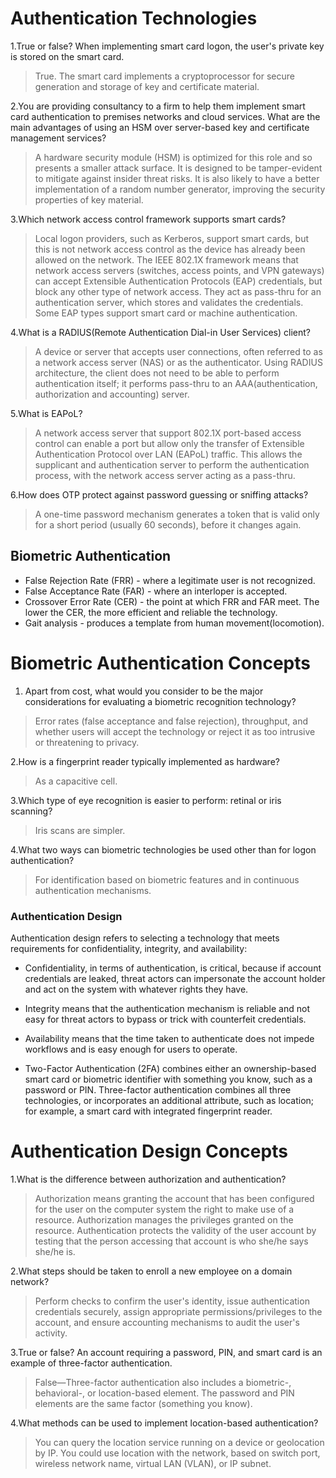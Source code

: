 # Authentication Technologies

1.True or false? When implementing smart card logon, the user's private key is stored on the smart card.

 > True. The smart card implements a cryptoprocessor for secure generation and storage of key and certificate material.

2.You are providing consultancy to a firm to help them implement smart card authentication to premises networks and cloud services. What are the main advantages of using an HSM over server-based key and certificate management services?

 > A hardware security module (HSM) is optimized for this role and so presents a smaller attack surface. It is designed to be tamper-evident to mitigate against insider threat risks. It is also likely to have a better implementation of a random number generator, improving the security properties of key material.

3.Which network access control framework supports smart cards?

 > Local logon providers, such as Kerberos, support smart cards, but this is not network access control as the device has already been allowed on the network. The IEEE 802.1X framework means that network access servers (switches, access points, and VPN gateways) can accept Extensible Authentication Protocols (EAP) credentials, but block any other type of network access. They act as pass-thru for an authentication server, which stores and validates the credentials. Some EAP types support smart card or machine authentication.

4.What is a RADIUS(Remote Authentication Dial-in User Services) client?

 > A device or server that accepts user connections, often referred to as a network access server (NAS) or as the authenticator. Using RADIUS architecture, the client does not need to be able to perform authentication itself; it performs pass-thru to an AAA(authentication, authorization and accounting) server.

 5.What is EAPoL?

 > A network access server that support 802.1X port-based access control can enable a port but allow only the transfer of Extensible Authentication Protocol over LAN (EAPoL) traffic. This allows the supplicant and authentication server to perform the authentication process, with the network access server acting as a pass-thru.

6.How does OTP protect against password guessing or sniffing attacks?

 > A one-time password mechanism generates a token that is valid only for a short period (usually 60 seconds), before it changes again.


## Biometric Authentication

 - False Rejection Rate (FRR) - where a legitimate user is not recognized.
 - False Acceptance Rate (FAR) - where an interloper is accepted. 
 - Crossover Error Rate (CER) - the point at which FRR and FAR meet. The lower the CER, the more efficient and reliable the technology.
 - Gait analysis - produces a template from human movement(locomotion).


# Biometric Authentication Concepts

 1. Apart from cost, what would you consider to be the major considerations for evaluating a biometric recognition technology?

 > Error rates (false acceptance and false rejection), throughput, and whether users will accept the technology or reject it as too intrusive or threatening to privacy.

2.How is a fingerprint reader typically implemented as hardware?

 > As a capacitive cell.

3.Which type of eye recognition is easier to perform: retinal or iris scanning?

> Iris scans are simpler.

4.What two ways can biometric technologies be used other than for logon authentication?

 > For identification based on biometric features and in continuous authentication mechanisms.



### Authentication Design

Authentication design refers to selecting a technology that meets requirements for confidentiality, integrity, and availability:
 - Confidentiality, in terms of authentication, is critical, because if account credentials are leaked, threat actors can impersonate the account holder and act on the system with whatever rights they have.
 - Integrity means that the authentication mechanism is reliable and not easy for threat actors to bypass or trick with counterfeit credentials.
 - Availability means that the time taken to authenticate does not impede workflows and is easy enough for users to operate.

 - Two-Factor Authentication (2FA) combines either an ownership-based smart card or biometric identifier with something you know, such as a password or PIN. Three-factor authentication combines all three technologies, or incorporates an additional attribute, such as location; for example, a smart card with integrated fingerprint reader. 
 
 
# Authentication Design Concepts

1.What is the difference between authorization and authentication?

 > Authorization means granting the account that has been configured for the user on the computer system the right to make use of a resource. Authorization manages the privileges granted on the resource. Authentication protects the validity of the user account by testing that the person accessing that account is who she/he says she/he is.

2.What steps should be taken to enroll a new employee on a domain network?

 > Perform checks to confirm the user's identity, issue authentication credentials securely, assign appropriate permissions/privileges to the account, and ensure accounting mechanisms to audit the user's activity.

3.True or false? An account requiring a password, PIN, and smart card is an example of three-factor authentication.

 > False—Three-factor authentication also includes a biometric-, behavioral-, or location-based element. The password and PIN elements are the same factor (something you know).

4.What methods can be used to implement location-based authentication?

 > You can query the location service running on a device or geolocation by IP. You could use location with the network, based on switch port, wireless network name, virtual LAN (VLAN), or IP subnet.

